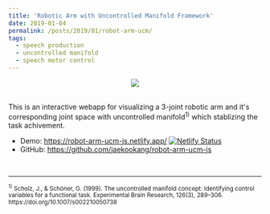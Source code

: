 ```yaml
---
title: 'Robotic Arm with Uncontrolled Manifold Framework'
date: 2019-01-04
permalink: /posts/2019/01/robot-arm-ucm/
tags:
  - speech production
  - uncontrolled manifold
  - speech motor control
---
```


<div style="display: inline; max-width: 100%; height: auto;">
  <div style="text-align: center;">
    <img src="https://github.com/jaekookang/robot-arm-ucm-js/blob/master/tmp/demo.gif?raw=true"/>
  </div>
  <!-- <p style="text-align: center; font-size: smaller">
    <a target="_blank" href="https://www.hankyung.com/article/2022111596825">파블로아트컴퍼니, 미국 실리콘밸리서 아트봉봉 소개 | 한국경제</a>
  </p> -->
</div>

<br />

This is an interactive webapp for visualizing a 3-joint robotic arm and it's corresponding joint space with uncontrolled manifold<sup>1)</sup> which stablizing the task achivement. 

* Demo: <a target="_blank" href="https://robot-arm-ucm-js.netlify.app/">https://robot-arm-ucm-js.netlify.app/ [![Netlify Status](https://api.netlify.com/api/v1/badges/5a62e8e7-1fe6-4fdc-8134-e306f79864c6/deploy-status)](https://app.netlify.com/sites/robot-arm-ucm-js/deploys)</a>
* GitHub: <a target="_blank" href="https://github.com/jaekookang/robot-arm-ucm-js">https://github.com/jaekookang/robot-arm-ucm-js</a>


<br />

---


<div style="font-size: smaller">
  <div>
    <sup>1)</sup> Scholz, J., & Schöner, G. (1999). The uncontrolled manifold concept: Identifying control variables for a functional task. Experimental Brain Research, 126(3), 289–306. https://doi.org/10.1007/s002210050738
  </div>
<div>
